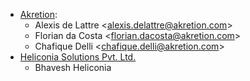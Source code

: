 - [Akretion](https://www.akretion.com):
  - Alexis de Lattre \<<alexis.delattre@akretion.com>\>
  - Florian da Costa \<<florian.dacosta@akretion.com>\>
  - Chafique Delli \<<chafique.delli@akretion.com>\>
- [Heliconia Solutions Pvt. Ltd.](https://www.heliconia.io)
  - Bhavesh Heliconia
